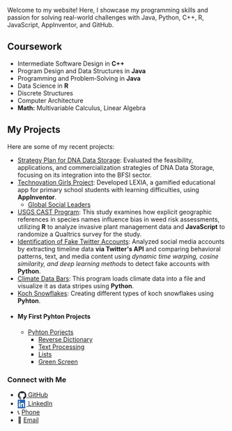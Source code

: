 Welcome to my website! Here, I showcase my programming skills and passion for solving real-world challenges with Java, Python, C++, R, JavaScript, AppInventor, and GitHub.

## Coursework

- Intermediate Software Design in **C++**
- Program Design and Data Structures in **Java**
- Programming and Problem‐Solving in **Java**
- Data Science in **R**
- Discrete Structures
- Computer Architecture
- **Math:** Multivariable Calculus, Linear Algebra

## My Projects

Here are some of my recent projects:

- [Strategy Plan for DNA Data Storage](https://github.com/di-lo/Strategy-Plan-of-DNA-Data-Storage): Evaluated the feasibility, applications, and commercialization strategies of DNA Data Storage, focusing on its integration into the BFSI sector.
- [Technovation Girls Project](https://github.com/di-lo/Technovation_Girls_Project): Developed LEXIA, a gamified educational app for primary school students with learning difficulties, using **AppInventor**.
  - [Global Social Leaders](https://github.com/di-lo/Global_Social_Leaders)
- [USGS CAST Program](https://github.com/di-lo/USGS-CAST-Program): 
This study examines how explicit geographic references in species names influence bias in weed risk assessments, utilizing **R** to analyze invasive plant management data and **JavaScript** to randomize a Qualtrics survey for the study.
- [Identification of Fake Twitter Accounts](https://github.com/di-lo/identification_of_fake_twitter_accounts): 
Analyzed social media accounts by extracting timeline data **via Twitter's API** and comparing behavioral patterns, text, and media content using *dynamic time warping, cosine similarity, and deep learning methods* to detect fake accounts with **Python**.
- [Climate Data Bars](https://github.com/di-lo/image-data-bars): This program loads climate data into a file and visualize it as data stripes using **Python**.
- [Koch Snowflakes](https://github.com/di-lo/koch-snowflakes): Creating different types of koch snowflakes using **Pyhton**.
- #### My First Pyhton Projects
  - [Pyhton Porjects](https://github.com/di-lo/py-portfolio)
    - [Reverse Dictionary](https://github.com/di-lo/reverse_dictionary)
    - [Text Processing](https://github.com/di-lo/text_processing)
    - [Lists](https://github.com/di-lo/lists_project)
    - [Green Screen](https://github.com/di-lo/image)

### Connect with Me

<ul>
  <li>
    <a href="https://github.com/di-lo">
      <img src="images/github-mark.png" alt="GitHub" style="width: 20px; height: 20px; vertical-align: middle;">
    </a>
    <a href="https://github.com/di-lo" title="Visit my GitHub profile">GitHub</a>
  </li>
  <li>
    <a href="https://www.linkedin.com/in/dilara-isik/">
      <img src="images/LI-In-Bug.png" alt="LinkedIn" style="width: 20px; height: 20px; vertical-align: middle;">
    </a>
    <a href="https://www.linkedin.com/in/dilara-isik/" title="Visit my LinkedIn profile">LinkedIn</a>
  </li>
  <li>
    📞 <a href="tel:+16154912792" title="Call Me">Phone</a>
  </li>
  <li>
    📧 <a href="mailto:dilara.isik@vanderbilt.edu" title="Send Me an Email">Email</a>
  </li>
</ul>



